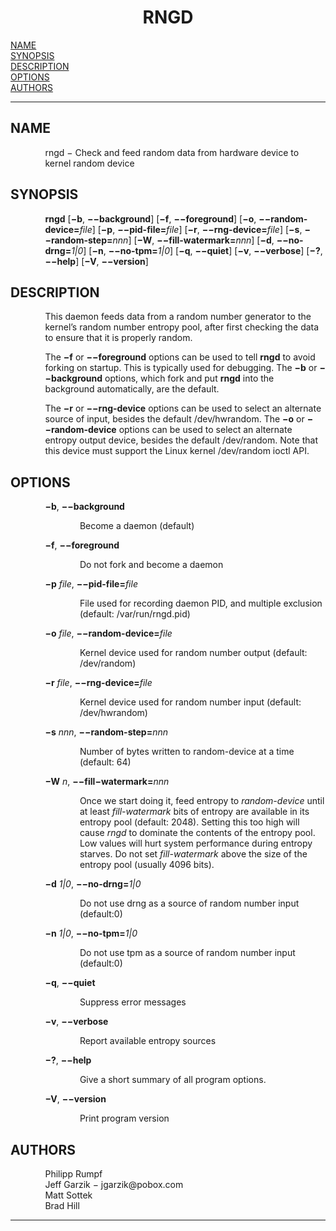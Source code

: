 <body>

<h1 align="center">RNGD</h1>

<a href="#NAME">NAME</a><br>
<a href="#SYNOPSIS">SYNOPSIS</a><br>
<a href="#DESCRIPTION">DESCRIPTION</a><br>
<a href="#OPTIONS">OPTIONS</a><br>
<a href="#AUTHORS">AUTHORS</a><br>

<hr>


<h2>NAME
<a name="NAME"></a>
</h2>


<p style="margin-left:11%; margin-top: 1em">rngd &minus;
Check and feed random data from hardware device to kernel
random device</p>

<h2>SYNOPSIS
<a name="SYNOPSIS"></a>
</h2>


<p style="margin-left:11%; margin-top: 1em"><b>rngd</b>
[<b>&minus;b</b>, <b>&minus;&minus;background</b>]
[<b>&minus;f</b>, <b>&minus;&minus;foreground</b>]
[<b>&minus;o</b>,
<b>&minus;&minus;random-device=</b><i>file</i>]
[<b>&minus;p</b>, <b>&minus;&minus;pid-file=</b><i>file</i>]
[<b>&minus;r</b>,
<b>&minus;&minus;rng-device=</b><i>file</i>]
[<b>&minus;s</b>,
<b>&minus;&minus;random-step=</b><i>nnn</i>]
[<b>&minus;W</b>,
<b>&minus;&minus;fill-watermark=</b><i>nnn</i>]
[<b>&minus;d</b>, <b>&minus;&minus;no-drng=</b><i>1|0</i>]
[<b>&minus;n</b>, <b>&minus;&minus;no-tpm=</b><i>1|0</i>]
[<b>&minus;q</b>, <b>&minus;&minus;quiet</b>]
[<b>&minus;v</b>, <b>&minus;&minus;verbose</b>]
[<b>&minus;?</b>, <b>&minus;&minus;help</b>]
[<b>&minus;V</b>, <b>&minus;&minus;version</b>]</p>

<h2>DESCRIPTION
<a name="DESCRIPTION"></a>
</h2>


<p style="margin-left:11%; margin-top: 1em">This daemon
feeds data from a random number generator to the
kernel&rsquo;s random number entropy pool, after first
checking the data to ensure that it is properly random.</p>

<p style="margin-left:11%; margin-top: 1em">The
<b>&minus;f</b> or <b>&minus;&minus;foreground</b> options
can be used to tell <b>rngd</b> to avoid forking on startup.
This is typically used for debugging. The <b>&minus;b</b> or
<b>&minus;&minus;background</b> options, which fork and put
<b>rngd</b> into the background automatically, are the
default.</p>

<p style="margin-left:11%; margin-top: 1em">The
<b>&minus;r</b> or <b>&minus;&minus;rng-device</b> options
can be used to select an alternate source of input, besides
the default /dev/hwrandom. The <b>&minus;o</b> or
<b>&minus;&minus;random-device</b> options can be used to
select an alternate entropy output device, besides the
default /dev/random. Note that this device must support the
Linux kernel /dev/random ioctl API.</p>

<h2>OPTIONS
<a name="OPTIONS"></a>
</h2>



<p style="margin-left:11%; margin-top: 1em"><b>&minus;b</b>,
<b>&minus;&minus;background</b></p>

<p style="margin-left:22%;">Become a daemon (default)</p>

<p style="margin-left:11%;"><b>&minus;f</b>,
<b>&minus;&minus;foreground</b></p>

<p style="margin-left:22%;">Do not fork and become a
daemon</p>

<p style="margin-left:11%;"><b>&minus;p</b> <i>file</i>,
<b>&minus;&minus;pid-file=</b><i>file</i></p>

<p style="margin-left:22%;">File used for recording daemon
PID, and multiple exclusion (default: /var/run/rngd.pid)</p>

<p style="margin-left:11%;"><b>&minus;o</b> <i>file</i>,
<b>&minus;&minus;random-device=</b><i>file</i></p>

<p style="margin-left:22%;">Kernel device used for random
number output (default: /dev/random)</p>

<p style="margin-left:11%;"><b>&minus;r</b> <i>file</i>,
<b>&minus;&minus;rng-device=</b><i>file</i></p>

<p style="margin-left:22%;">Kernel device used for random
number input (default: /dev/hwrandom)</p>

<p style="margin-left:11%;"><b>&minus;s</b> <i>nnn</i>,
<b>&minus;&minus;random-step=</b><i>nnn</i></p>

<p style="margin-left:22%;">Number of bytes written to
random-device at a time (default: 64)</p>

<p style="margin-left:11%;"><b>&minus;W</b> <i>n</i>,
<b>&minus;&minus;fill&minus;watermark=</b><i>nnn</i></p>

<p style="margin-left:22%;">Once we start doing it, feed
entropy to <i>random-device</i> until at least
<i>fill-watermark</i> bits of entropy are available in its
entropy pool (default: 2048). Setting this too high will
cause <i>rngd</i> to dominate the contents of the entropy
pool. Low values will hurt system performance during entropy
starves. Do not set <i>fill-watermark</i> above the size of
the entropy pool (usually 4096 bits).</p>

<p style="margin-left:11%;"><b>&minus;d</b> <i>1|0</i>,
<b>&minus;&minus;no-drng=</b><i>1|0</i></p>

<p style="margin-left:22%;">Do not use drng as a source of
random number input (default:0)</p>

<p style="margin-left:11%;"><b>&minus;n</b> <i>1|0</i>,
<b>&minus;&minus;no-tpm=</b><i>1|0</i></p>

<p style="margin-left:22%;">Do not use tpm as a source of
random number input (default:0)</p>

<p style="margin-left:11%;"><b>&minus;q</b>,
<b>&minus;&minus;quiet</b></p>

<p style="margin-left:22%;">Suppress error messages</p>

<p style="margin-left:11%;"><b>&minus;v</b>,
<b>&minus;&minus;verbose</b></p>

<p style="margin-left:22%;">Report available entropy
sources</p>

<p style="margin-left:11%;"><b>&minus;?</b>,
<b>&minus;&minus;help</b></p>

<p style="margin-left:22%;">Give a short summary of all
program options.</p>

<p style="margin-left:11%;"><b>&minus;V</b>,
<b>&minus;&minus;version</b></p>

<p style="margin-left:22%;">Print program version</p>

<h2>AUTHORS
<a name="AUTHORS"></a>
</h2>


<p style="margin-left:11%; margin-top: 1em">Philipp Rumpf
<br>
Jeff Garzik &minus; jgarzik@pobox.com <br>
Matt Sottek <br>
Brad Hill</p>
<hr>
</body>
